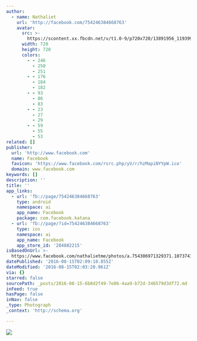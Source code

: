 ```yaml
---
author:
  - name: Nathaliet
    url: 'http://facebook.com/754246384668763'
    avatar:
      src: >-
        https://scontent.xx.fbcdn.net/v/t1.0-9/p720x720/13891956_1193993470694050_93566095700628772_n.jpg?oh=8d1adb388509ce8c042e676357bb7e31&oe=581AD5D5
      width: 720
      height: 720
      colors:
        - - 246
          - 250
          - 251
        - - 176
          - 184
          - 182
        - - 93
          - 86
          - 83
        - - 23
          - 27
          - 29
        - - 59
          - 55
          - 53
related: []
publisher:
  url: 'http://www.facebook.com'
  name: Facebook
  favicon: 'https://www.facebook.com/rsrc.php/yV/r/hzMapiNYYpW.ico'
  domain: www.facebook.com
keywords: []
description: ''
title: ''
app_links:
  - url: 'fb://page/754246384668763'
    type: android
    namespace: ai
    app_name: Facebook
    package: com.facebook.katana
  - url: 'fb://page/?id=754246384668763'
    type: ios
    namespace: ai
    app_name: Facebook
    app_store_id: '284882215'
isBasedOnUrl: >-
  https://www.facebook.com/nathalietme/photos/a.754306971329371.1073741828.754246384668763/1193993470694050/?type=3&theater
datePublished: '2016-08-15T02:09:10.855Z'
dateModified: '2016-08-15T02:03:20.961Z'
via: {}
starred: false
sourcePath: _posts/2016-08-15-6b8d2f49-7e86-4aa9-b72d-346579d3df72.md
inFeed: true
hasPage: false
inNav: false
_type: Photograph
_context: 'http://schema.org'

---
```

![](https://scontent.xx.fbcdn.net/v/t1.0-9/p720x720/13891956_1193993470694050_93566095700628772_n.jpg?oh=8d1adb388509ce8c042e676357bb7e31&oe=581AD5D5)
